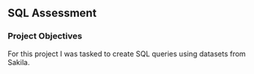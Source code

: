 ## SQL Assessment

### Project Objectives

For this project I was tasked to create SQL queries using datasets from Sakila.
